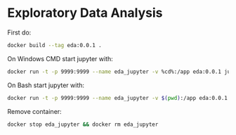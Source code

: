 # Exploratory Data Analysis

First do:
```bash
docker build --tag eda:0.0.1 .
```

On Windows CMD start jupyter with:
```bash
docker run -t -p 9999:9999 --name eda_jupyter -v %cd%:/app eda:0.0.1 jupyter notebook --port 9999 --ip=0.0.0.0 --allow-root
```

On Bash start jupyter with:
```bash
docker run -t -p 9999:9999 --name eda_jupyter -v $(pwd):/app eda:0.0.1 jupyter notebook --port 9999 --ip=0.0.0.0 --allow-root
```

Remove container:
```bash
docker stop eda_jupyter && docker rm eda_jupyter
```